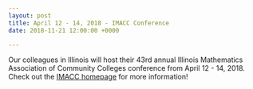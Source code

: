 ```yaml
---
layout: post
title: April 12 - 14, 2018 - IMACC Conference
date: 2018-11-21 12:00:00 +0000

---
```

Our colleagues in Illinois will host their 43rd annual Illinois Mathematics Association of Community Colleges conference from April 12 - 14, 2018. Check out the [IMACC homepage](http://www.imacc.org/) for more information!  